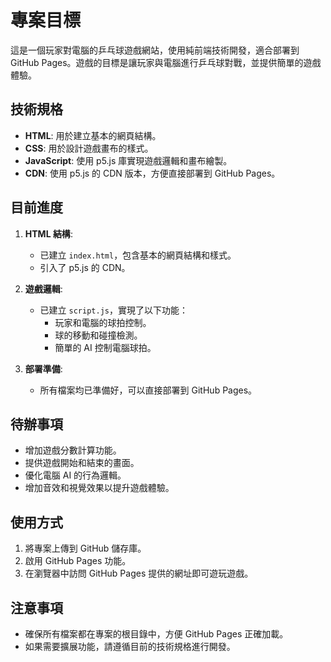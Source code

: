 # 專案目標

這是一個玩家對電腦的乒乓球遊戲網站，使用純前端技術開發，適合部署到 GitHub Pages。遊戲的目標是讓玩家與電腦進行乒乓球對戰，並提供簡單的遊戲體驗。

## 技術規格

- **HTML**: 用於建立基本的網頁結構。
- **CSS**: 用於設計遊戲畫布的樣式。
- **JavaScript**: 使用 p5.js 庫實現遊戲邏輯和畫布繪製。
- **CDN**: 使用 p5.js 的 CDN 版本，方便直接部署到 GitHub Pages。

## 目前進度

1. **HTML 結構**:
   - 已建立 `index.html`，包含基本的網頁結構和樣式。
   - 引入了 p5.js 的 CDN。

2. **遊戲邏輯**:
   - 已建立 `script.js`，實現了以下功能：
     - 玩家和電腦的球拍控制。
     - 球的移動和碰撞檢測。
     - 簡單的 AI 控制電腦球拍。

3. **部署準備**:
   - 所有檔案均已準備好，可以直接部署到 GitHub Pages。

## 待辦事項

- 增加遊戲分數計算功能。
- 提供遊戲開始和結束的畫面。
- 優化電腦 AI 的行為邏輯。
- 增加音效和視覺效果以提升遊戲體驗。

## 使用方式

1. 將專案上傳到 GitHub 儲存庫。
2. 啟用 GitHub Pages 功能。
3. 在瀏覽器中訪問 GitHub Pages 提供的網址即可遊玩遊戲。

## 注意事項

- 確保所有檔案都在專案的根目錄中，方便 GitHub Pages 正確加載。
- 如果需要擴展功能，請遵循目前的技術規格進行開發。